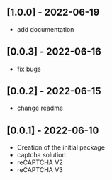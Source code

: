 ## [1.0.0] - 2022-06-19
* add documentation
## [0.0.3] - 2022-06-16
* fix bugs
## [0.0.2] - 2022-06-15 
* change readme
## [0.0.1] - 2022-06-10
* Creation of the initial package
* captcha solution
* reCAPTCHA V2 
* reCAPTCHA V3